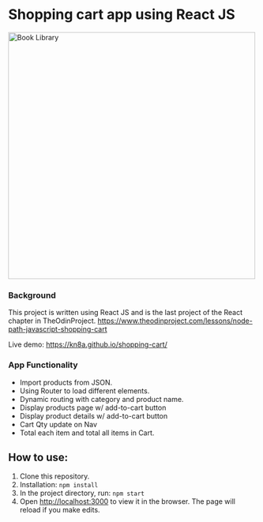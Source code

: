 # Shopping cart app using React JS

<img src=https://user-images.githubusercontent.com/88045655/169199931-1d8ff400-08e6-4477-8e7d-d89ddc3c4caf.JPG alt="Book Library" width="500">

### Background
This project is written using React JS and is the last project of the React chapter in TheOdinProject.
https://www.theodinproject.com/lessons/node-path-javascript-shopping-cart

Live demo: https://kn8a.github.io/shopping-cart/

### App Functionality

- Import products from JSON.
- Using Router to load different elements.
- Dynamic routing with category and product name.
- Display products page w/ add-to-cart button
- Display product details w/ add-to-cart button
- Cart Qty update on Nav
- Total each item and total all items in Cart.
 
## How to use:

1. Clone this repository.
2.  Installation:  `npm install`
3.  In the project directory, run:  `npm start`
4. Open  [http://localhost:3000](http://localhost:3000/)  to view it in the browser. The page will reload if you make edits.
